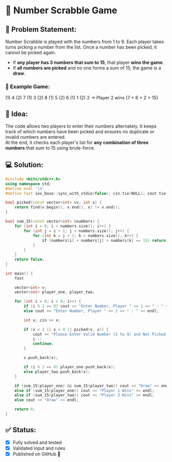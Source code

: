 # 🎯 Number Scrabble Game

## 📝 Problem Statement:
Number Scrabble is played with the numbers from 1 to 9. Each player takes turns picking a number from the list. Once a number has been picked, it cannot be picked again.

- If **any player has 3 numbers that sum to 15**, that player **wins the game**.
- If **all numbers are picked** and no one forms a sum of 15, the game is a **draw**.

### 🔢 Example Game:
(1) 4
(2) 7
(1) 3
(2) 8
(1) 5
(2) 6
(1) 1
(2) 2 → Player 2 wins (7 + 6 + 2 = 15)


## 🧠 Idea:
The code allows two players to enter their numbers alternately. It keeps track of which numbers have been picked and ensures no duplicate or invalid numbers are entered.  
At the end, it checks each player's list for **any combination of three numbers** that sum to 15 using brute-force.

## 💻 Solution:

```cpp
#include <bits/stdc++.h>
using namespace std;
#define endl '\n'
#define fast ios_base::sync_with_stdio(false); cin.tie(NULL); cout.tie(NULL);

bool picked(const vector<int> &v, int x) {
    return find(v.begin(), v.end(), x) != v.end();
}

bool sum_15(const vector<int> &numbers) {
    for (int i = 0; i < numbers.size(); i++) {
        for (int j = i + 1; j < numbers.size(); j++) {
            for (int k = j + 1; k < numbers.size(); k++) {
                if (numbers[i] + numbers[j] + numbers[k] == 15) return true;
            }
        }
    }
    return false;
}

int main() {
    fast

    vector<int> v;
    vector<int> player_one, player_two;

    for (int i = 0; i < 8; i++) {
        if (i % 2 == 0) cout << "Enter Number, Player " << 1 << " : " << endl;
        else cout << "Enter Number, Player " << 2 << " : " << endl;

        int x; cin >> x;

        if (x < 1 || x > 9 || picked(v, x)) {
            cout << "Please Enter Valid Number (1 to 9) and Not Picked." << endl;
            i--;
            continue;
        }

        v.push_back(x);

        if (i % 2 == 0) player_one.push_back(x);
        else player_two.push_back(x);
    }

    if (sum_15(player_one) && sum_15(player_two)) cout << "Draw" << endl;
    else if (sum_15(player_one)) cout << "Player 1 Wins" << endl;
    else if (sum_15(player_two)) cout << "Player 2 Wins" << endl;
    else cout << "Draw" << endl;

    return 0;
}
```
## ✅ Status:
- [x] Fully solved and tested  
- [x] Validated input and rules  
- [x] Published on GitHub 🚀
